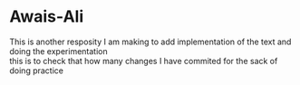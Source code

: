 # Awais-Ali
This is another resposity I am making to add implementation of the text and doing the experimentation
<br> this is to check that how many changes I have commited for the sack of doing practice
